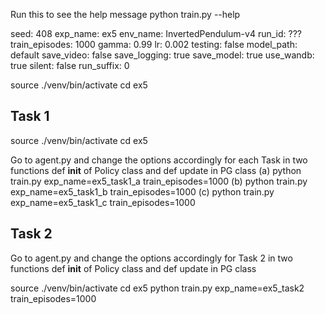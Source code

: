 Run this to see the help message
python train.py --help

seed: 408
exp_name: ex5
env_name: InvertedPendulum-v4
run_id: ???
train_episodes: 1000
gamma: 0.99
lr: 0.002
testing: false
model_path: default
save_video: false
save_logging: true
save_model: true
use_wandb: true
silent: false
run_suffix: 0

source ./venv/bin/activate
cd ex5

## Task 1
source ./venv/bin/activate
cd ex5

Go to agent.py and change the options accordingly for each Task in two functions
def __init__ of Policy class and def update in PG class
(a) python train.py exp_name=ex5_task1_a train_episodes=1000
(b) python train.py exp_name=ex5_task1_b train_episodes=1000
(c) python train.py exp_name=ex5_task1_c train_episodes=1000

## Task 2
Go to agent.py and change the options accordingly for Task 2 in two functions
def __init__ of Policy class and def update in PG class

source ./venv/bin/activate
cd ex5
python train.py exp_name=ex5_task2 train_episodes=1000
